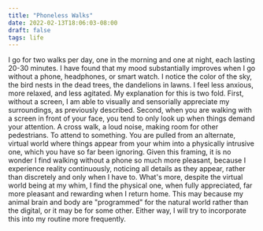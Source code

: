 ```yaml
---
title: "Phoneless Walks"
date: 2022-02-13T18:06:03-08:00
draft: false
tags: life
---
```


I go for two walks per day, one in the morning and one at night, each lasting 20-30 minutes. I have found that my mood substantially improves when I go without a phone, headphones, or smart watch. I notice the color of the sky, the bird nests in the dead trees, the dandelions in lawns. I feel less anxious, more relaxed, and less agitated. My explanation for this is two fold. First, without a screen, I am able to visually and sensorially appreciate my surroundings, as previously described. Second, when you are walking with a screen in front of your face, you tend to only look up when things demand your attention. A cross walk, a loud noise, making room for other pedestrians. To attend to something. You are pulled from an alternate, virtual world where things appear from your whim into a physically intrusive one, which you have so far been ignoring. Given this framing, it is no wonder I find walking without a phone so much more pleasant, because I experience reality continuously, noticing all details as they appear, rather than discretely and only when I have to. What's more, despite the virtual world being at my whim, I find the physical one, when fully appreciated, far more pleasant and rewarding when I return home. This may because my animal brain and body are "programmed" for the natural world rather than the digital, or it may be for some other. Either way, I will try to incorporate this into my routine more frequently.


